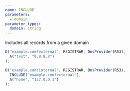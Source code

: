 ```yaml
---
name: INCLUDE
parameters:
  - domain
parameter_types:
  domain: string
---
```


Includes all records from a given domain


```javascript
D("example.com!external", REGISTRAR, DnsProvider(R53),
  A("test", "8.8.8.8")
);

D("example.com!internal", REGISTRAR, DnsProvider(R53),
  INCLUDE("example.com!external"),
  A("home", "127.0.0.1")
);
```

